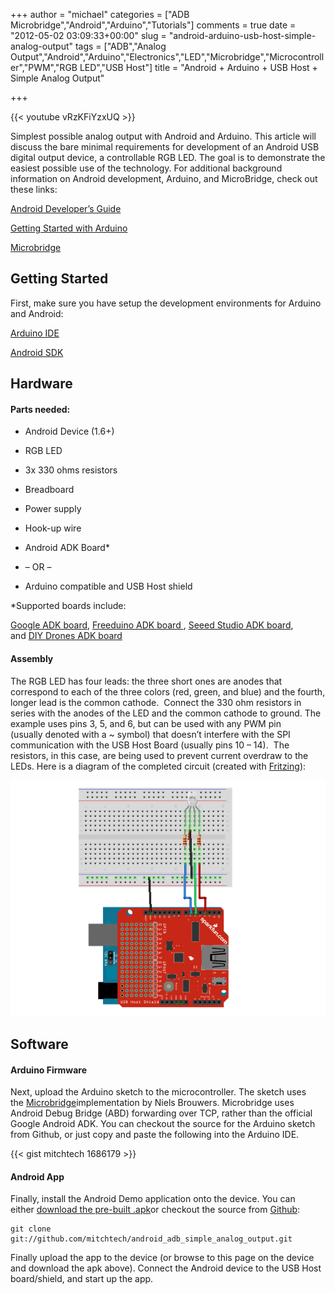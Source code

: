 +++
author = "michael"
categories = ["ADB Microbridge","Android","Arduino","Tutorials"]
comments = true
date = "2012-05-02 03:09:33+00:00"
slug = "android-arduino-usb-host-simple-analog-output"
tags = ["ADB","Analog Output","Android","Arduino","Electronics","LED","Microbridge","Microcontroller","PWM","RGB LED","USB Host"]
title = "Android + Arduino + USB Host + Simple Analog Output"

+++

{{< youtube vRzKFiYzxUQ >}}

Simplest possible analog output with Android and Arduino. This article will discuss the bare minimal requirements for development of an Android USB digital output device, a controllable RGB LED. The goal is to demonstrate the easiest possible use of the technology. For additional background information on Android development, Arduino, and MicroBridge, check out these links:

[Android Developer’s Guide](http://developer.android.com/guide/index.html)

[Getting Started with Arduino](http://arduino.cc/en/Guide/HomePage)

[Microbridge](http://code.google.com/p/microbridge/)

## Getting Started

First, make sure you have setup the development environments for Arduino and Android:

[Arduino IDE](http://arduino.cc/en/Main/Software)

[Android SDK](http://developer.android.com/sdk/index.html)

## Hardware

#### Parts needed:

  * Android Device (1.6+)

  * RGB LED

  * 3x 330 ohms resistors

  * Breadboard

  * Power supply

  * Hook-up wire

  * Android ADK Board*

  * – OR –

  * Arduino compatible and USB Host shield

*Supported boards include:

[Google ADK board](http://www.rt-net.jp/shop/index.php?main_page=product_info&cPath=3_4&products_id=1), [Freeduino ADK board ](http://shop.moderndevice.com/products/freeduino-usb-host-board), [Seeed Studio ADK board](http://www.seeedstudio.com/depot/seeeduino-adk-main-board-p-846.html), and [DIY Drones ADK board](https://store.diydrones.com/ProductDetails.asp?ProductCode=BR-PhoneDrone)

#### Assembly

The RGB LED has four leads: the three short ones are anodes that correspond to each of the three colors (red, green, and blue) and the fourth, longer lead is the common cathode.  Connect the 330 ohm resistors in series with the anodes of the LED and the common cathode to ground. The example uses pins 3, 5, and 6, but can be used with any PWM pin (usually denoted with a ~ symbol) that doesn’t interfere with the SPI communication with the USB Host Board (usually pins 10 – 14).  The resistors, in this case, are being used to prevent current overdraw to the LEDs. Here is a diagram of the completed circuit (created with [Fritzing](http://fritzing.org/)):

![adb_simple_analog_output](/img/adb_simple_analog_output.png)

## Software

#### Arduino Firmware

Next, upload the Arduino sketch to the microcontroller. The sketch uses the [Microbridge](http://code.google.com/p/microbridge/)implementation by Niels Brouwers. Microbridge uses Android Debug Bridge (ABD) forwarding over TCP, rather than the official Google Android ADK. You can checkout the source for the Arduino sketch from Github, or just copy and paste the following into the Arduino IDE.

{{< gist mitchtech 1686179 >}}

#### Android App

Finally, install the Android Demo application onto the device. You can either [download the pre-built .apk](http://mitch-tech.appspot.com/adb/AdbSimpleAnalogOutput.apk)or checkout the source from [Github](https://github.com/mitchtech/android_adb_simple_analog_output):

```
git clone git://github.com/mitchtech/android_adb_simple_analog_output.git
```

Finally upload the app to the device (or browse to this page on the device and download the apk above). Connect the Android device to the USB Host board/shield, and start up the app.
